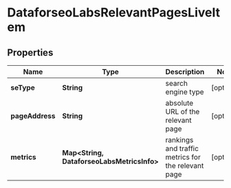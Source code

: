 # DataforseoLabsRelevantPagesLiveItem


## Properties

| Name | Type | Description | Notes |
|------------ | ------------- | ------------- | -------------|
**seType** | **String** | search engine type |[optional]|
**pageAddress** | **String** | absolute URL of the relevant page |[optional]|
**metrics** | **Map<String, DataforseoLabsMetricsInfo>** | rankings and traffic metrics for the relevant page |[optional]|